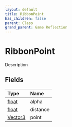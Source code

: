 ```yaml
---
layout: default
title: RibbonPoint
has_children: false
parent: Class
grand_parent: Game Reflection
---
```

# RibbonPoint
Description 

## Fields
| Type | Name |
|:-------------|:--------------|
| [float](/game-reflection/components/float.md) | alpha |
| [float](/game-reflection/components/float.md) | distance |
| [Vector3](/game-reflection/classes/vector3.md) | point |
